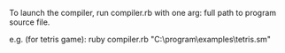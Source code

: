 To launch the compiler, run compiler.rb with one arg: full path to program source file.

e.g. (for tetris game): ruby compiler.rb "C:\program\examples\tetris.sm"